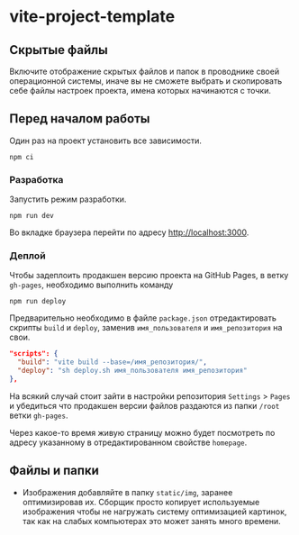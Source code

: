 # vite-project-template

## Скрытые файлы

Включите отображение скрытых файлов и папок в проводнике своей операционной
системы, иначе вы не сможете выбрать и скопировать себе файлы настроек проекта,
имена которых начинаются с точки.

## Перед началом работы

Один раз на проект установить все зависимости.

```shell
npm ci
```

### Разработка

Запустить режим разработки.

```shell
npm run dev
```

Во вкладке браузера перейти по адресу
[http://localhost:3000](http://localhost:3000).

### Деплой

Чтобы задеплоить продакшен версию проекта на GitHub Pages, в ветку `gh-pages`,
необходимо выполнить команду

```shell
npm run deploy
```

Предварительно необходимо в файле `package.json` отредактировать скрипты `build`
и `deploy`, заменив `имя_пользователя` и `имя_репозитория` на свои.

```json
"scripts": {
  "build": "vite build --base=/имя_репозитория/",
  "deploy": "sh deploy.sh имя_пользователя имя_репозитория"
},
```

На всякий случай стоит зайти в настройки репозитория `Settings` > `Pages` и
убедиться что продакшен версии файлов раздаются из папки `/root` ветки
`gh-pages`.

Через какое-то время живую страницу можно будет посмотреть по адресу указанному
в отредактированном свойстве `homepage`.

## Файлы и папки

- Изображения добавляйте в папку `static/img`, заранее оптимизировав их. Сборщик
  просто копирует используемые изображения чтобы не нагружать систему
  оптимизацией картинок, так как на слабых компьютерах это может занять много
  времени.
